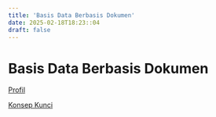 ```yaml
---
title: 'Basis Data Berbasis Dokumen'
date: 2025-02-18T18:23::04
draft: false
---
```


# Basis Data Berbasis Dokumen

[Profil](Basis%20Data%20Berbasis%20Dokumen%206e877ea1f7714ad89ec02a665d59d9c6/Profil%20caa86b9414154140acbd5470a176dda1.md)

[Konsep Kunci](Basis%20Data%20Berbasis%20Dokumen%206e877ea1f7714ad89ec02a665d59d9c6/Konsep%20Kunci%204e8ad3566a18495899465090eed3789d.md)
